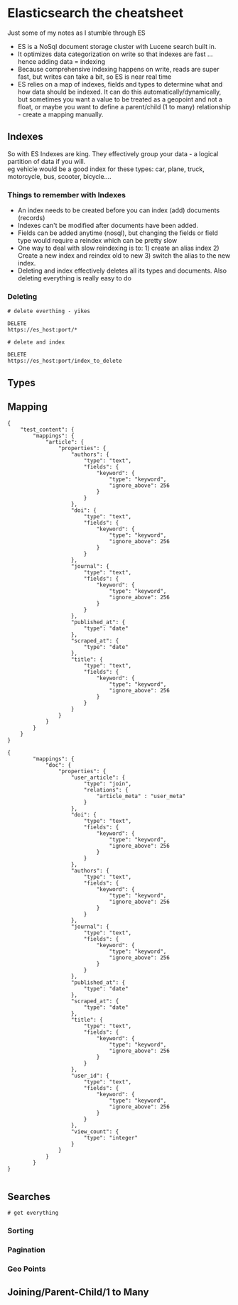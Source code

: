 # Elasticsearch the cheatsheet
Just some of my notes as I stumble through ES
- ES is a NoSql document storage cluster with Lucene search built in.
- It optimizes data categorization on write so that indexes are fast ... hence adding data = indexing
- Because comprehensive indexing happens on write, reads are super fast, but writes can take a bit, so ES is near real time
- ES relies on a map of indexes, fields and types to determine what and how data should be indexed. It can do this automatically/dynamically, but sometimes you want a value to be treated as a geopoint and not a float, or maybe you want to define a parent/child (1 to many) relationship - create a mapping manually.

## Indexes
So with ES Indexes are king. They effectively group your data - a logical partition of data if you will.  
eg vehicle would be a good index for these types: car, plane, truck, motorcycle, bus, scooter, bicycle....

### Things to remember with Indexes
- An index needs to be created before you can index (add) documents (records)
- Indexes can't be modified after documents have been added.
- Fields can be added anytime (nosql), but changing the fields or field type would require a reindex which can be pretty slow
- One way to deal with slow reindexing is to: 1) create an alias index 2) Create a new index and reindex old to new 3) switch the alias to the new index.
- Deleting and index effectively deletes all its types and documents. Also deleting everything is really easy to do

### Deleting
```
# delete everthing - yikes

DELETE
https://es_host:port/*

# delete and index

DELETE
https://es_host:port/index_to_delete
```


## Types

## Mapping

```
{
    "test_content": {
        "mappings": {
            "article": {
                "properties": {
                    "authors": {
                        "type": "text",
                        "fields": {
                            "keyword": {
                                "type": "keyword",
                                "ignore_above": 256
                            }
                        }
                    },
                    "doi": {
                        "type": "text",
                        "fields": {
                            "keyword": {
                                "type": "keyword",
                                "ignore_above": 256
                            }
                        }
                    },
                    "journal": {
                        "type": "text",
                        "fields": {
                            "keyword": {
                                "type": "keyword",
                                "ignore_above": 256
                            }
                        }
                    },
                    "published_at": {
                        "type": "date"
                    },
                    "scraped_at": {
                        "type": "date"
                    },
                    "title": {
                        "type": "text",
                        "fields": {
                            "keyword": {
                                "type": "keyword",
                                "ignore_above": 256
                            }
                        }
                    }
                }
            }
        }
    }
}

{
        "mappings": {
            "doc": {
                "properties": {
                	"user_article": {
                		"type": "join",
                		"relations": {
                			"article_meta" : "user_meta"
                		}
                	},
                	"doi": {
                        "type": "text",
                        "fields": {
                            "keyword": {
                                "type": "keyword",
                                "ignore_above": 256
                            }
                        }
                    },
                    "authors": {
                        "type": "text",
                        "fields": {
                            "keyword": {
                                "type": "keyword",
                                "ignore_above": 256
                            }
                        }
                    },
                    "journal": {
                        "type": "text",
                        "fields": {
                            "keyword": {
                                "type": "keyword",
                                "ignore_above": 256
                            }
                        }
                    },
                    "published_at": {
                        "type": "date"
                    },
                    "scraped_at": {
                        "type": "date"
                    },
                    "title": {
                        "type": "text",
                        "fields": {
                            "keyword": {
                                "type": "keyword",
                                "ignore_above": 256
                            }
                        }
                    },
            		"user_id": {
            			"type": "text",
                       	"fields": {
                           	"keyword": {
                               	"type": "keyword",
                               	"ignore_above": 256
                           	}
                       	}
           			},
           			"view_count": {
           				"type": "integer"
           			}
           		}
           	}
        }
}


```


## Searches

```
# get everything

```

### Sorting


### Pagination


### Geo Points



## Joining/Parent-Child/1 to Many
